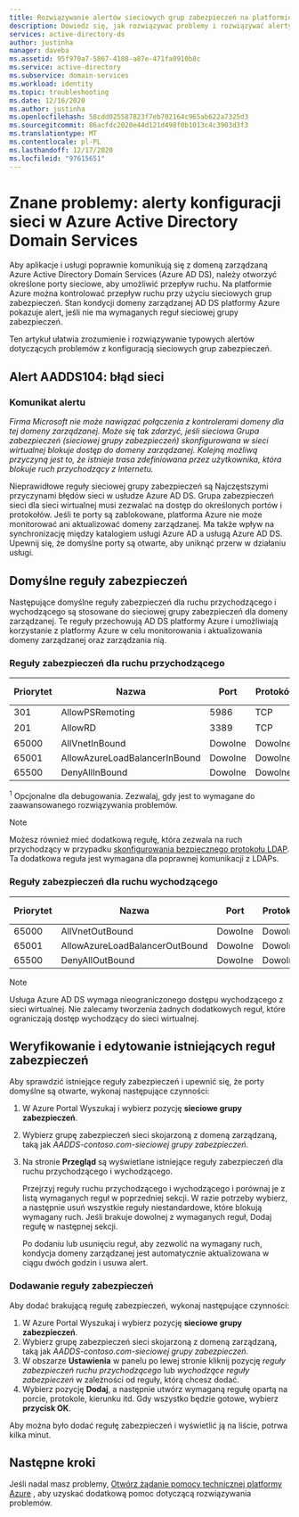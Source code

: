 ```yaml
---
title: Rozwiązywanie alertów sieciowych grup zabezpieczeń na platformie Azure AD DS | Microsoft Docs
description: Dowiedz się, jak rozwiązywać problemy i rozwiązywać alerty konfiguracji grup zabezpieczeń sieci dla Azure Active Directory Domain Services
services: active-directory-ds
author: justinha
manager: daveba
ms.assetid: 95f970a7-5867-4108-a87e-471fa0910b8c
ms.service: active-directory
ms.subservice: domain-services
ms.workload: identity
ms.topic: troubleshooting
ms.date: 12/16/2020
ms.author: justinha
ms.openlocfilehash: 58cdd025587823f7eb702164c965ab622a7325d3
ms.sourcegitcommit: 86acfdc2020e44d121d498f0b1013c4c3903d3f3
ms.translationtype: MT
ms.contentlocale: pl-PL
ms.lasthandoff: 12/17/2020
ms.locfileid: "97615651"
---
```

# <a name="known-issues-network-configuration-alerts-in-azure-active-directory-domain-services"></a>Znane problemy: alerty konfiguracji sieci w Azure Active Directory Domain Services

Aby aplikacje i usługi poprawnie komunikują się z domeną zarządzaną Azure Active Directory Domain Services (Azure AD DS), należy otworzyć określone porty sieciowe, aby umożliwić przepływ ruchu. Na platformie Azure można kontrolować przepływ ruchu przy użyciu sieciowych grup zabezpieczeń. Stan kondycji domeny zarządzanej AD DS platformy Azure pokazuje alert, jeśli nie ma wymaganych reguł sieciowej grupy zabezpieczeń.

Ten artykuł ułatwia zrozumienie i rozwiązywanie typowych alertów dotyczących problemów z konfiguracją sieciowych grup zabezpieczeń.

## <a name="alert-aadds104-network-error"></a>Alert AADDS104: błąd sieci

### <a name="alert-message"></a>Komunikat alertu

*Firma Microsoft nie może nawiązać połączenia z kontrolerami domeny dla tej domeny zarządzanej. Może się tak zdarzyć, jeśli sieciowa Grupa zabezpieczeń (sieciowej grupy zabezpieczeń) skonfigurowana w sieci wirtualnej blokuje dostęp do domeny zarządzanej. Kolejną możliwą przyczyną jest to, że istnieje trasa zdefiniowana przez użytkownika, która blokuje ruch przychodzący z Internetu.*

Nieprawidłowe reguły sieciowej grupy zabezpieczeń są Najczęstszymi przyczynami błędów sieci w usłudze Azure AD DS. Grupa zabezpieczeń sieci dla sieci wirtualnej musi zezwalać na dostęp do określonych portów i protokołów. Jeśli te porty są zablokowane, platforma Azure nie może monitorować ani aktualizować domeny zarządzanej. Ma także wpływ na synchronizację między katalogiem usługi Azure AD a usługą Azure AD DS. Upewnij się, że domyślne porty są otwarte, aby uniknąć przerw w działaniu usługi.

## <a name="default-security-rules"></a>Domyślne reguły zabezpieczeń

Następujące domyślne reguły zabezpieczeń dla ruchu przychodzącego i wychodzącego są stosowane do sieciowej grupy zabezpieczeń dla domeny zarządzanej. Te reguły przechowują AD DS platformy Azure i umożliwiają korzystanie z platformy Azure w celu monitorowania i aktualizowania domeny zarządzanej oraz zarządzania nią.

### <a name="inbound-security-rules"></a>Reguły zabezpieczeń dla ruchu przychodzącego

| Priorytet | Nazwa | Port | Protokół | Element źródłowy | Element docelowy | Akcja |
|----------|------|------|----------|--------|-------------|--------|
| 301      | AllowPSRemoting | 5986| TCP | AzureActiveDirectoryDomainServices | Dowolne | Zezwalaj |
| 201      | AllowRD | 3389 | TCP | CorpNetSaw | Dowolne | Odmów<sup>1</sup> |
| 65000    | AllVnetInBound | Dowolne | Dowolne | VirtualNetwork | VirtualNetwork | Zezwalaj |
| 65001    | AllowAzureLoadBalancerInBound | Dowolne | Dowolne | AzureLoadBalancer | Dowolne | Zezwalaj |
| 65500    | DenyAllInBound | Dowolne | Dowolne | Dowolne | Dowolne | Zablokuj |
<sup>1</sup> Opcjonalne dla debugowania. Zezwalaj, gdy jest to wymagane do zaawansowanego rozwiązywania problemów.

> [!NOTE]
> Możesz również mieć dodatkową regułę, która zezwala na ruch przychodzący w przypadku [skonfigurowania bezpiecznego protokołu LDAP][configure-ldaps]. Ta dodatkowa reguła jest wymagana dla poprawnej komunikacji z LDAPs.

### <a name="outbound-security-rules"></a>Reguły zabezpieczeń dla ruchu wychodzącego

| Priorytet | Nazwa | Port | Protokół | Element źródłowy | Element docelowy | Akcja |
|----------|------|------|----------|--------|-------------|--------|
| 65000    | AllVnetOutBound | Dowolne | Dowolne | VirtualNetwork | VirtualNetwork | Zezwalaj |
| 65001    | AllowAzureLoadBalancerOutBound | Dowolne | Dowolne |  Dowolne | Internet | Zezwalaj |
| 65500    | DenyAllOutBound | Dowolne | Dowolne | Dowolne | Dowolne | Zablokuj |

>[!NOTE]
> Usługa Azure AD DS wymaga nieograniczonego dostępu wychodzącego z sieci wirtualnej. Nie zalecamy tworzenia żadnych dodatkowych reguł, które ograniczają dostęp wychodzący do sieci wirtualnej.

## <a name="verify-and-edit-existing-security-rules"></a>Weryfikowanie i edytowanie istniejących reguł zabezpieczeń

Aby sprawdzić istniejące reguły zabezpieczeń i upewnić się, że porty domyślne są otwarte, wykonaj następujące czynności:

1. W Azure Portal Wyszukaj i wybierz pozycję **sieciowe grupy zabezpieczeń**.
1. Wybierz grupę zabezpieczeń sieci skojarzoną z domeną zarządzaną, taką jak *AADDS-contoso.com-sieciowej grupy zabezpieczeń*.
1. Na stronie **Przegląd** są wyświetlane istniejące reguły zabezpieczeń dla ruchu przychodzącego i wychodzącego.

    Przejrzyj reguły ruchu przychodzącego i wychodzącego i porównaj je z listą wymaganych reguł w poprzedniej sekcji. W razie potrzeby wybierz, a następnie usuń wszystkie reguły niestandardowe, które blokują wymagany ruch. Jeśli brakuje dowolnej z wymaganych reguł, Dodaj regułę w następnej sekcji.

    Po dodaniu lub usunięciu reguł, aby zezwolić na wymagany ruch, kondycja domeny zarządzanej jest automatycznie aktualizowana w ciągu dwóch godzin i usuwa alert.

### <a name="add-a-security-rule"></a>Dodawanie reguły zabezpieczeń

Aby dodać brakującą regułę zabezpieczeń, wykonaj następujące czynności:

1. W Azure Portal Wyszukaj i wybierz pozycję **sieciowe grupy zabezpieczeń**.
1. Wybierz grupę zabezpieczeń sieci skojarzoną z domeną zarządzaną, taką jak *AADDS-contoso.com-sieciowej grupy zabezpieczeń*.
1. W obszarze **Ustawienia** w panelu po lewej stronie kliknij pozycję *reguły zabezpieczeń ruchu przychodzącego* lub *wychodzące reguły zabezpieczeń* w zależności od reguły, którą chcesz dodać.
1. Wybierz pozycję **Dodaj**, a następnie utwórz wymaganą regułę opartą na porcie, protokole, kierunku itd. Gdy wszystko będzie gotowe, wybierz **przycisk OK**.

Aby można było dodać regułę zabezpieczeń i wyświetlić ją na liście, potrwa kilka minut.

## <a name="next-steps"></a>Następne kroki

Jeśli nadal masz problemy, [Otwórz żądanie pomocy technicznej platformy Azure][azure-support] , aby uzyskać dodatkową pomoc dotyczącą rozwiązywania problemów.

<!-- INTERNAL LINKS -->
[azure-support]: ../active-directory/fundamentals/active-directory-troubleshooting-support-howto.md
[configure-ldaps]: tutorial-configure-ldaps.md
